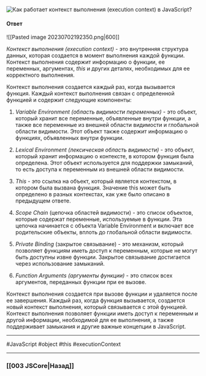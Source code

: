 ![Как работает контекст выполнения (execution context) в JavaScript?](https://youtu.be/nTE4qvSvxXY?t=704)

#### Ответ

![[Pasted image 20230702192350.png|600]]

*Контекст выполнения (execution context)* - это внутренняя структура данных, которая создается в момент выполнения каждой функции. Контекст выполнения содержит информацию о функции, ее переменных, аргументах, *this* и других деталях, необходимых для ее корректного выполнения.

Контекст выполнения создается каждый раз, когда вызывается функция. Каждый контекст выполнения связан с определенной функцией и содержит следующие компоненты:

1. *Variable Environment (область видимости переменных)* - это объект, который хранит все переменные, объявленные внутри функции, а также все переменные из внешней области видимости и глобальной области видимости. Этот объект также содержит информацию о функциях, объявленных внутри функции.
    
2. *Lexical Environment (лексическая область видимости)* - это объект, который хранит информацию о контексте, в котором функция была определена. Этот объект используется для поддержки замыканий, то есть доступа к переменным из внешней области видимости.
    
3. *This* - это ссылка на объект, который является контекстом, в котором была вызвана функция. Значение this может быть определено в разных контекстах, как уже было описано в предыдущем ответе.
    
4. *Scope Chain* (цепочка областей видимости) - это список объектов, которые содержат переменные, используемые в функции. Эта цепочка начинается с объекта Variable Environment и включает все родительские объекты, вплоть до глобальной области видимости.
    
5. *Private Binding* (закрытое связывание) - это механизм, который позволяет функциям иметь доступ к переменным, которые не могут быть доступны извне функции. Закрытое связывание достигается через использование замыканий.
    
6. *Function Arguments (аргументы функции)* - это список всех аргументов, переданных функции при ее вызове.
    
Контекст выполнения создается при вызове функции и удаляется после ее завершения. Каждый раз, когда функция вызывается, создается новый контекст выполнения, который связывается с этой функцией. Контекст выполнения позволяет функции иметь доступ к переменным и другой информации, необходимой для ее выполнения, а также поддерживает замыкания и другие важные концепции в JavaScript.

___
 #JavaScript #object #this #executionContext

___

### [[003 JSCore|Назад]]
